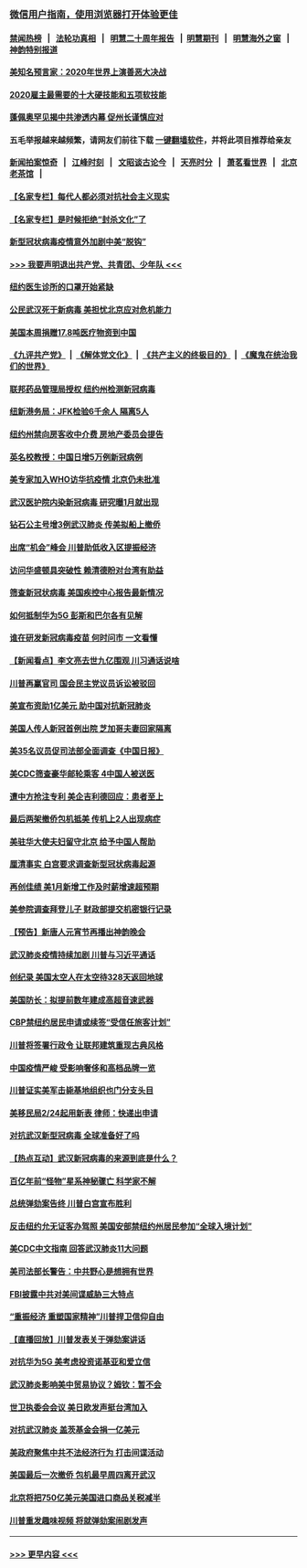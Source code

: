 ### [微信用户指南，使用浏览器打开体验更佳](https://github.com/gfw-breaker/banned-news1/blob/master/indexes/wechat-guide.md?t=0)
#### [禁闻热榜](热点新闻.md?t=0)  &nbsp;&nbsp;|&nbsp;&nbsp; [法轮功真相](https://github.com/gfw-breaker/truth/blob/master/README.md?t=0) &nbsp;&nbsp;|&nbsp;&nbsp; [明慧二十周年报告](https://github.com/gfw-breaker/mh-reports/blob/master/README.md?t=0) &nbsp;&nbsp;|&nbsp;&nbsp;[明慧期刊](https://github.com/gfw-breaker/mh-qikan) &nbsp;&nbsp;|&nbsp;&nbsp; [明慧海外之窗](https://github.com/gfw-breaker/mh-news/blob/master/README.md?t=0) &nbsp;&nbsp;|&nbsp;&nbsp; [神韵特别报道](https://github.com/gfw-breaker/mh-news/blob/master/shenyun.md?t=0)
#### [美知名预言家：2020年世界上演善恶大决战](../pages/nsc412/n11855418.md?t=02091833) 
#### [2020雇主最需要的十大硬技能和五项软技能](../pages/nsc412/n11850953.md?t=02091833) 
#### [蓬佩奥罕见揭中共渗透内幕 促州长谨慎应对](../pages/nsc412/n11854685.md?t=02091833) 
#### 五毛举报越来越频繁，请网友们前往下载 [一键翻墙软件](https://github.com/gfw-breaker/ssr-accounts)，并将此项目推荐给亲友
#### [新闻拍案惊奇](https://github.com/gfw-breaker/banned-news1/blob/master/pages/link4.md) &nbsp;&nbsp;|&nbsp;&nbsp; [江峰时刻](https://github.com/gfw-breaker/banned-news1/blob/master/pages/link4.md) &nbsp;&nbsp;|&nbsp;&nbsp; [文昭谈古论今](https://github.com/gfw-breaker/banned-news1/blob/master/pages/link4.md) &nbsp;&nbsp;|&nbsp;&nbsp; [天亮时分](https://github.com/gfw-breaker/banned-news1/blob/master/pages/link4.md) &nbsp;&nbsp;|&nbsp;&nbsp; [萧茗看世界](https://github.com/gfw-breaker/banned-news1/blob/master/pages/link4.md) &nbsp;&nbsp;|&nbsp;&nbsp; [北京老茶馆](https://github.com/gfw-breaker/banned-news1/blob/master/pages/link4.md) &nbsp;&nbsp;|&nbsp;&nbsp; 
#### [【名家专栏】每代人都必须对抗社会主义现实](../pages/nsc412/n11831412.md?t=02091833) 
#### [【名家专栏】是时候拒绝“封杀文化”了](../pages/nsc412/n11814093.md?t=02091833) 
#### [新型冠状病毒疫情意外加剧中美“脱钩”](../pages/nsc412/n11854475.md?t=02091833) 
#### [>>> 我要声明退出共产党、共青团、少年队 <<<](https://github.com/begood0513/goodnews/blob/master/quit/letter.md) 
#### [纽约医生诊所的口罩开始紧缺](../pages/nsc412/n11853364.md?t=02091833) 
#### [公民武汉死于新病毒 美担忧北京应对危机能力](../pages/nsc412/n11854331.md?t=02091833) 
#### [美国本周捐赠17.8吨医疗物资到中国](../pages/nsc412/n11854269.md?t=02091833) 
#### [《九评共产党》](https://github.com/begood0513/9ping.md/blob/master/README.md) &nbsp;|&nbsp; [《解体党文化》](../../../../jtdwh.md/blob/master/README.md)  &nbsp;|&nbsp; [《共产主义的终极目的》](../../../../gczydzjmd.md/blob/master/README.md) &nbsp;|&nbsp; [《魔鬼在统治我们的世界》](../../../../mgztzwmdsj.md/blob/master/README.md) 
#### [联邦药品管理局授权  纽约州检测新冠病毒](../pages/nsc412/n11853371.md?t=02091833) 
#### [纽新港务局：JFK检验6千余人  隔离5人](../pages/nsc412/n11853366.md?t=02091833) 
#### [纽约州禁向房客收中介费  房地产委员会提告](../pages/nsc412/n11853360.md?t=02091833) 
#### [英名校教授：中国日增5万例新冠病例](../pages/nsc412/n11854174.md?t=02091833) 
#### [美专家加入WHO访华抗疫情 北京仍未批准](../pages/nsc412/n11854043.md?t=02091833) 
#### [武汉医护院内染新冠病毒 研究曝1月就出现](../pages/nsc412/n11852928.md?t=02091833) 
#### [钻石公主号增3例武汉肺炎 传美拟船上撤侨](../pages/nsc412/n11853240.md?t=02091833) 
#### [出席“机会”峰会 川普助低收入区提振经济](../pages/nsc412/n11853232.md?t=02091833) 
#### [访问华盛顿具突破性 赖清德盼对台湾有助益](../pages/nsc412/n11853129.md?t=02091833) 
#### [筛查新冠状病毒 美国疾控中心报告最新情况](../pages/nsc412/n11853070.md?t=02091833) 
#### [如何抵制华为5G 彭斯和巴尔各有见解](../pages/nsc412/n11852535.md?t=02091833) 
#### [谁在研发新冠病毒疫苗 何时问市 一文看懂](../pages/nsc412/n11852840.md?t=02091833) 
#### [【新闻看点】李文亮去世九亿围观 川习通话说啥](../pages/nsc412/n11852360.md?t=02091833) 
#### [川普再赢官司 国会民主党议员诉讼被驳回](../pages/nsc412/n11852287.md?t=02091833) 
#### [美宣布资助1亿美元 助中国对抗新冠肺炎](../pages/nsc412/n11852531.md?t=02091833) 
#### [美国人传人新冠首例出院 芝加哥夫妻回家隔离](../pages/nsc412/n11852452.md?t=02091833) 
#### [美35名议员促司法部全面调查《中国日报》](../pages/nsc412/n11852435.md?t=02091833) 
#### [美CDC筛查豪华邮轮乘客 4中国人被送医](../pages/nsc412/n11852085.md?t=02091833) 
#### [遭中方抢注专利 美企吉利德回应：患者至上](../pages/nsc412/n11852037.md?t=02091833) 
#### [最后两架撤侨包机抵美 传机上2人出现病症](../pages/nsc412/n11852173.md?t=02091833) 
#### [美驻华大使夫妇留守北京 给予中国人帮助](../pages/nsc412/n11852165.md?t=02091833) 
#### [厘清事实 白宫要求调查新型冠状病毒起源](../pages/nsc412/n11852106.md?t=02091833) 
#### [再创佳绩 美1月新增工作及时薪增速超预期](../pages/nsc412/n11852174.md?t=02091833) 
#### [美参院调查拜登儿子 财政部提交机密银行记录](../pages/nsc412/n11851808.md?t=02091833) 
#### [【预告】新唐人元宵节再播出神韵晚会](../pages/nsc412/n11843192.md?t=02091833) 
#### [武汉肺炎疫情持续加剧 川普与习近平通话](../pages/nsc412/n11851613.md?t=02091833) 
#### [创纪录 美国太空人在太空待328天返回地球](../pages/nsc412/n11851266.md?t=02091833) 
#### [美国防长：拟提前数年建成高超音速武器](../pages/nsc412/n11850959.md?t=02091833) 
#### [CBP禁纽约居民申请或续签“受信任旅客计划”](../pages/nsc412/n11850857.md?t=02091833) 
#### [川普将签署行政令 让联邦建筑重现古典风格](../pages/nsc412/n11850654.md?t=02091833) 
#### [中国疫情严峻 受影响奢侈和高档品牌一览](../pages/nsc412/n11850319.md?t=02091833) 
#### [川普证实美军击毙基地组织也门分支头目](../pages/nsc412/n11850383.md?t=02091833) 
#### [美移民局2/24起用新表 律师：快递出申请](../pages/nsc412/n11848220.md?t=02091833) 
#### [对抗武汉新型冠病毒 全球准备好了吗](../pages/nsc412/n11850142.md?t=02091833) 
#### [【热点互动】武汉新冠病毒的来源到底是什么？](../pages/nsc412/n11849749.md?t=02091833) 
#### [百亿年前“怪物”星系神秘骤亡 科学家不解](../pages/nsc412/n11849863.md?t=02091833) 
#### [总统弹劾案告终 川普白宫宣布胜利](../pages/nsc412/n11849985.md?t=02091833) 
#### [反击纽约允无证客办驾照  美国安部禁纽约州居民参加“全球入境计划”](../pages/nsc412/n11849828.md?t=02091833) 
#### [美CDC中文指南 回答武汉肺炎11大问题](../pages/nsc412/n11849703.md?t=02091833) 
#### [美司法部长警告：中共野心是想拥有世界](../pages/nsc412/n11849769.md?t=02091833) 
#### [FBI披露中共对美间谍威胁三大特点](../pages/nsc412/n11849700.md?t=02091833) 
#### [“重振经济 重塑国家精神”川普捍卫信仰自由](../pages/nsc412/n11849641.md?t=02091833) 
#### [【直播回放】川普发表关于弹劾案讲话](../pages/nsc412/n11849472.md?t=02091833) 
#### [对抗华为5G 美考虑投资诺基亚和爱立信](../pages/nsc412/n11849510.md?t=02091833) 
#### [武汉肺炎影响美中贸易协议？姆钦：暂不会](../pages/nsc412/n11849497.md?t=02091833) 
#### [世卫执委会会议 美日欧发声挺台湾加入](../pages/nsc412/n11849433.md?t=02091833) 
#### [对抗武汉肺炎 盖茨基金会捐一亿美元](../pages/nsc412/n11848953.md?t=02091833) 
#### [美政府聚焦中共不法经济行为 打击间谍活动](../pages/nsc412/n11849322.md?t=02091833) 
#### [美国最后一次撤侨 包机最早周四离开武汉](../pages/nsc412/n11849395.md?t=02091833) 
#### [北京将把750亿美元美国进口商品关税减半](../pages/nsc412/n11848896.md?t=02091833) 
#### [川普重发趣味视频 将就弹劾案闹剧发声](../pages/nsc412/n11848715.md?t=02091833) 

----
#### [ >>> 更早内容 <<< ](../indexes/nsc412-earlier.md)
